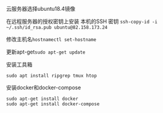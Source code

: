 云服务器选择ubuntu18.4镜像

在远程服务器的授权密钥上安装 本机的SSH 密钥
`ssh-copy-id -i ~/.ssh/id_rsa.pub ubuntu@82.158.173.24`
 
修改主机名`hostnamectl set-hostname`
 
更新apt-get`sudo apt-get update` 
 
 
安装工具箱
```shell
sudo apt install ripgrep tmux htop
```

 安装docker和docker-compose
```shell
sudo apt-get install docker
sudo apt-get install docker-compose
```
 